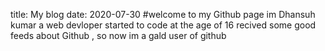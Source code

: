 title: My blog
date: 2020-07-30
#welcome to my Github  page
im Dhansuh kumar a web devloper started to code at the age of 16
recived some good feeds about Github , so now im a gald user of github
